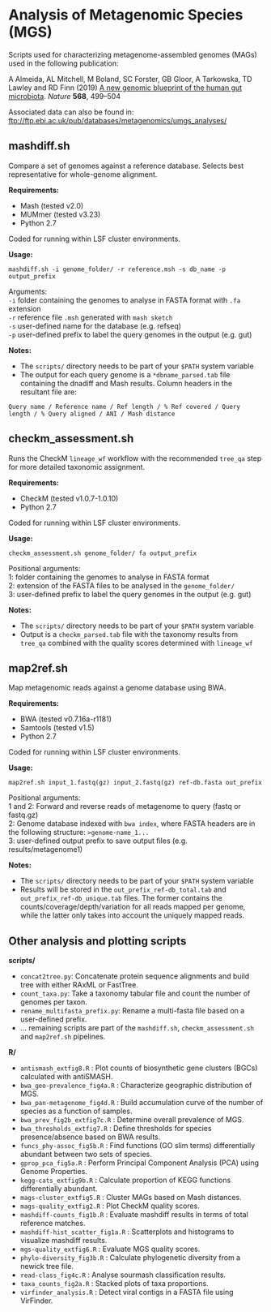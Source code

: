Analysis of Metagenomic Species (MGS)
=====================================

Scripts used for characterizing metagenome-assembled genomes (MAGs) used in the following publication:

A Almeida, AL Mitchell, M Boland, SC Forster, GB Gloor, A Tarkowska, TD Lawley and RD Finn (2019) [A new genomic blueprint of the human gut microbiota](https://www.nature.com/articles/s41586-019-0965-1). <i>Nature</i> <b>568</b>, 499–504

Associated data can also be found in: ftp://ftp.ebi.ac.uk/pub/databases/metagenomics/umgs_analyses/

## mashdiff.sh

Compare a set of genomes against a reference database. Selects best representative for whole-genome alignment.

<b>Requirements:</b>
* Mash (tested v2.0)
* MUMmer (tested v3.23)
* Python 2.7

Coded for running within LSF cluster environments. 

<b>Usage:</b> 
```
mashdiff.sh -i genome_folder/ -r reference.msh -s db_name -p output_prefix
```
Arguments:  
`-i` folder containing the genomes to analyse in FASTA format  with `.fa` extension  
`-r` reference file `.msh` generated with `mash sketch`  
`-s` user-defined name for the database (e.g. refseq)  
`-p` user-defined prefix to label the query genomes in the output (e.g. gut)  

<b>Notes:</b>
- The `scripts/` directory needs to be part of your `$PATH` system variable
- The output for each query genome is a `*dbname_parsed.tab` file containing the dnadiff and Mash results. Column headers in the resultant file are: 
```
Query name / Reference name / Ref length / % Ref covered / Query length / % Query aligned / ANI / Mash distance
```

## checkm_assessment.sh

Runs the CheckM `lineage_wf` workflow with the recommended `tree_qa` step for more detailed taxonomic assignment.

<b>Requirements:</b>
* CheckM (tested v1.0.7-1.0.10)
* Python 2.7

Coded for running within LSF cluster environments. 

<b>Usage:</b>
```
checkm_assessment.sh genome_folder/ fa output_prefix
```
Positional arguments:  
1: folder containing the genomes to analyse in FASTA format  
2: extension of the FASTA files to be analysed in the `genome_folder/`  
3: user-defined prefix to label the query genomes in the output (e.g. gut)  

<b>Notes:</b>
- The `scripts/` directory needs to be part of your `$PATH` system variable
- Output is a `checkm_parsed.tab` file with the taxonomy results from `tree_qa` combined with the quality scores determined with `lineage_wf`

## map2ref.sh

Map metagenomic reads against a genome database using BWA.

<b>Requirements:</b>
* BWA (tested v0.7.16a-r1181)
* Samtools (tested v1.5)
* Python 2.7

Coded for running within LSF cluster environments. 

<b>Usage:</b>
```
map2ref.sh input_1.fastq(gz) input_2.fastq(gz) ref-db.fasta out_prefix
```
Positional arguments:  
1 and 2: Forward and reverse reads of metagenome to query (fastq or fastq.gz)  
2: Genome database indexed with `bwa index`, where FASTA headers are in the following structure: `>genome-name_1...`  
3: user-defined output prefix to save output files (e.g. results/metagenome1) 

<b>Notes:</b>
- The `scripts/` directory needs to be part of your `$PATH` system variable
- Results will be stored in the `out_prefix_ref-db_total.tab` and `out_prefix_ref-db_unique.tab` files. The former contains the counts/coverage/depth/variation for all reads mapped per genome, while the latter only takes into account the uniquely mapped reads.

## Other analysis and plotting scripts

<b>scripts/</b>
* `concat2tree.py`: Concatenate protein sequence alignments and build tree with either RAxML or FastTree.
* `count_taxa.py`: Take a taxonomy tabular file and count the number of genomes per taxon.
* `rename_multifasta_prefix.py`: Rename a multi-fasta file based on a user-defined prefix.
* ... remaining scripts are part of the `mashdiff.sh`, `checkm_assessment.sh` and `map2ref.sh` pipelines.

<b>R/</b>
* `antismash_extfig8.R` : Plot counts of biosynthetic gene clusters (BGCs) calculated with antiSMASH.
* `bwa_geo-prevalence_fig4a.R` : Characterize geographic distribution of MGS.
* `bwa_pan-metagenome_fig4d.R` : Build accumulation curve of the number of species as a function of samples.
* `bwa_prev_fig2b_extfig7c.R` : Determine overall prevalence of MGS.
* `bwa_thresholds_extfig7.R` : Define thresholds for species presence/absence based on BWA results.
* `funcs_phy-assoc_fig5b.R` : Find functions (GO slim terms) differentially abundant between two sets of species.
* `gprop_pca_fig5a.R` : Perform Principal Component Analysis (PCA) using Genome Properties.
* `kegg-cats_extfig9b.R` : Calculate proportion of KEGG functions differentially abundant.
* `mags-cluster_extfig5.R` : Cluster MAGs based on Mash distances.
* `mags-quality_extfig2.R` : Plot CheckM quality scores.
* `mashdiff-counts_fig1b.R` : Evaluate mashdiff results in terms of total reference matches.
* `mashdiff-hist_scatter_fig1a.R` : Scatterplots and histograms to visualize mashdiff results.
* `mgs-quality_extfig6.R` : Evaluate MGS quality scores.
* `phylo-diversity_fig3b.R` : Calculate phylogenetic diversity from a newick tree file.
* `read-class_fig4c.R` : Analyse sourmash classification results.
* `taxa_counts_fig2a.R` : Stacked plots of taxa proportions.
* `virfinder_analysis.R` : Detect viral contigs in a FASTA file using VirFinder.
